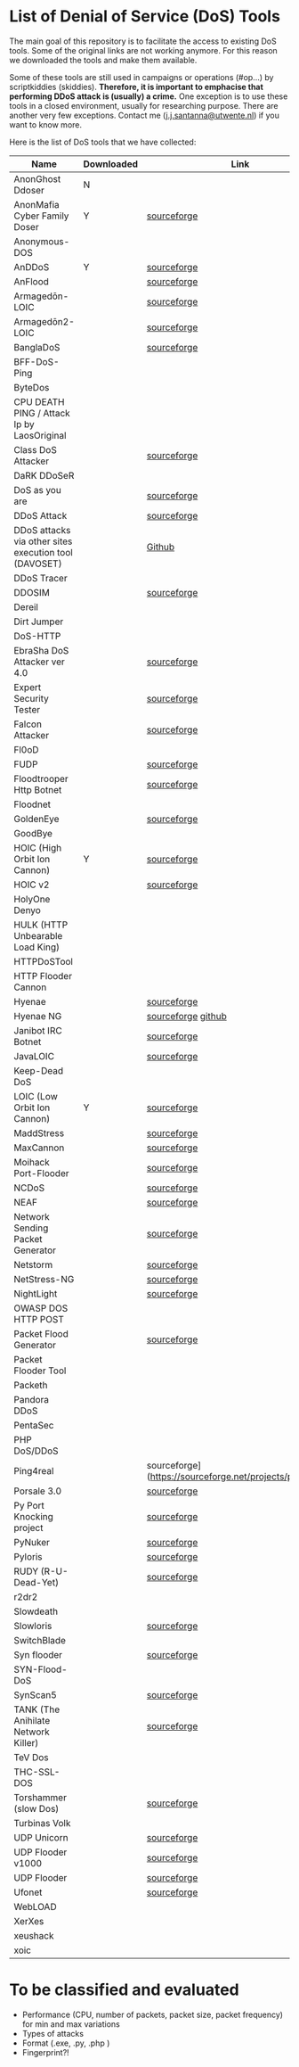 # List of Denial of Service (DoS) Tools 
The main goal of this repository is to facilitate the access to existing DoS tools. Some of the original links are not working anymore. For this reason we downloaded the tools and make them available. 

Some of these tools are still used in campaigns or operations (#op...) by scriptkiddies (skiddies). **Therefore, it is important to emphacise that performing DDoS attack is (usually) a crime.** One exception is to use these tools in a closed environment, usually for researching purpose. There are another very few exceptions. Contact me (j.j.santanna@utwente.nl) if you want to know more.

Here is the list of DoS tools that we have collected:

| Name                                                  |Downloaded|Link| 
|-------------------------------------------------------|-|---|
| AnonGhost Ddoser                                      |N||
| AnonMafia Cyber Family Doser                          |Y|[sourceforge](https://sourceforge.net/projects/anonmafiacyberfamilydoser/files/AnonMafia%20Cyber%20Family%20DOSER.zip/download)| 
| Anonymous-DOS                                         |||
| AnDDoS                                                |Y|[sourceforge](https://sourceforge.net/projects/anddos)|
| AnFlood                                               ||[sourceforge](https://sourceforge.net/projects/anflood/)|
| Armagedōn-LOIC                                        ||[sourceforge](https://sourceforge.net/projects/armagednddos/)|
| Armagedōn2-LOIC                                       ||[sourceforge](https://sourceforge.net/projects/armagedon2loic/)
| BanglaDoS                                             ||[sourceforge](https://sourceforge.net/projects/banglados/)|
| BFF-DoS-Ping                                          |||
| ByteDos                                               |||
| CPU DEATH PING / Attack Ip by LaosOriginal            |||
| Class DoS Attacker                                    ||[sourceforge](https://sourceforge.net/projects/class-dos-attacker/)|
| DaRK DDoSeR                                           |||
| DoS as you are                                        ||[sourceforge](https://sourceforge.net/projects/dosasyouare/)|
| DDoS Attack                                           ||[sourceforge](https://sourceforge.net/projects/ddosatack/)|
| DDoS attacks via other sites execution tool (DAVOSET) ||[Github](https://github.com/MustLive/DAVOSET)|
| DDoS Tracer                                           |||
| DDOSIM                                                ||[sourceforge](https://sourceforge.net/projects/ddosim/)|
| Dereil                                                |||
| Dirt Jumper                                           |||
| DoS-HTTP                                              |||
| EbraSha DoS Attacker ver 4.0                          ||[sourceforge](https://sourceforge.net/projects/ebrashadosattackerver40/)|
| Expert Security Tester                                ||[sourceforge](https://sourceforge.net/projects/securitytester/)|
| Falcon Attacker                                       ||[sourceforge](https://sourceforge.net/projects/falcon-attacker/)|
| Fl0oD                                                 |||
| FUDP                                                  ||[sourceforge](https://sourceforge.net/projects/usoft/)|
| Floodtrooper Http Botnet                              ||[sourceforge](https://sourceforge.net/projects/floodtrooperhtt/)|
| Floodnet                                              |||
| GoldenEye                                             ||[sourceforge](https://sourceforge.net/projects/goldeneye/)|
| GoodBye                                               |||
| HOIC (High Orbit Ion Cannon)                          |Y|[sourceforge](https://sourceforge.net/projects/highorbitioncannon/)|
| HOIC v2                                               ||[sourceforge](https://sourceforge.net/projects/hight-orbit-ion-cannon-v2/)|
| HolyOne Denyo                                         |||
| HULK (HTTP Unbearable Load King)                      |||
| HTTPDoSTool                                           |||
| HTTP Flooder Cannon                                   |||[sourceforge](https://sourceforge.net/projects/httpcannon/)
| Hyenae                                                ||[sourceforge](https://sourceforge.net/projects/hyenae/)|
| Hyenae NG                                             ||[sourceforge](https://sourceforge.net/projects/hyenae-ng/) [github](https://github.com/r-richter/hyenae-ng/)|
| Janibot IRC Botnet                                    ||[sourceforge](https://sourceforge.net/projects/janibot/)|
| JavaLOIC                                              ||[sourceforge](https://sourceforge.net/projects/subsystemloic/)|
| Keep-Dead DoS                                         |||
| LOIC (Low Orbit Ion Cannon)                           |Y|[sourceforge](https://sourceforge.net/projects/loic/)|
| MaddStress                                            ||[sourceforge](https://sourceforge.net/projects/maddstress/)|
| MaxCannon                                             ||[sourceforge](https://sourceforge.net/projects/maxcannon/)|
| Moihack Port-Flooder                                  ||[sourceforge](https://sourceforge.net/projects/moidosflooder/)|
| NCDoS                                                 ||[sourceforge](https://sourceforge.net/projects/ncdos/)|
| NEAF                                                  ||[sourceforge](https://sourceforge.net/projects/neaf/)|
| Network Sending Packet Generator                      ||[sourceforge](https://sourceforge.net/projects/nspg/)|
| Netstorm                                              ||[sourceforge](https://sourceforge.net/projects/netstorm/)|
| NetStress-NG                                          ||[sourceforge](https://sourceforge.net/projects/netstressng/)|
| NightLight                                            ||[sourceforge](https://sourceforge.net/projects/nightlight/)|
| OWASP DOS HTTP POST                                   |||
| Packet Flood Generator                                ||[sourceforge](https://sourceforge.net/projects/pfgen/)|
| Packet Flooder Tool                                   |||
| Packeth                                               |||
| Pandora DDoS                                          |||
| PentaSec                                              |||
| PHP DoS/DDoS                                          |||
| Ping4real                                             ||sourceforge](https://sourceforge.net/projects/ping4real/)|
| Porsale 3.0                                           ||[sourceforge](https://sourceforge.net/projects/porsale30/)|
| Py Port Knocking project                              ||[sourceforge](https://sourceforge.net/projects/pypk/)|
| PyNuker                                               ||[sourceforge](https://sourceforge.net/projects/pynuker/)|
| Pyloris                                               ||[sourceforge](https://sourceforge.net/projects/pyloris/)|
| RUDY (R-U-Dead-Yet)                                   ||[sourceforge](https://sourceforge.net/projects/r-u-dead-yet/)|
| r2dr2                                                 |||
| Slowdeath                                             |||
| Slowloris                                             ||[sourceforge](https://sourceforge.net/projects/slowloris/)|
| SwitchBlade                                           |||
| Syn flooder                                           ||[sourceforge](https://sourceforge.net/projects/syn-flooder/)|
| SYN-Flood-DoS                                         |||
| SynScan5                                              ||[sourceforge](https://sourceforge.net/projects/synscan5/)|
| TANK (The Anihilate Network Killer)                   ||[sourceforge](https://sourceforge.net/projects/t-a-n-k/)|
| TeV Dos                                               |||
| THC-SSL-DOS                                           |||
| Torshammer (slow Dos)                                 ||[sourceforge](https://sourceforge.net/projects/torshammer/)|
| Turbinas Volk                                         |||
| UDP Unicorn                                           ||[sourceforge](https://sourceforge.net/projects/udpunicorn/)|
| UDP Flooder v1000                                     ||[sourceforge](https://sourceforge.net/projects/udpflooderv1000/)|
| UDP Flooder                                           ||[sourceforge](https://sourceforge.net/projects/udpflooder/)|
| Ufonet                                                ||[sourceforge](https://sourceforge.net/projects/ufonet/)|
| WebLOAD                                               |||
| XerXes                                                |||
| xeushack                                              |||
| xoic                                                  |||

# To be classified and evaluated
- Performance (CPU, number of packets, packet size, packet frequency) for min and max variations
- Types of attacks
- Format (.exe, .py, .php )
- Fingerprint?!
